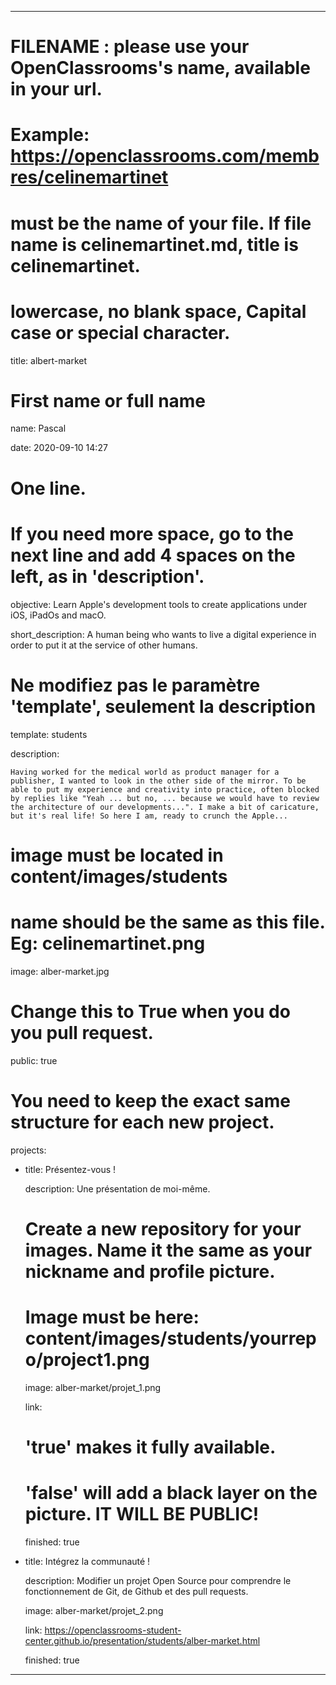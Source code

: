 ---


# FILENAME : please use your OpenClassrooms's name, available in your url.

# Example: https://openclassrooms.com/membres/celinemartinet

# must be the name of your file. If file name is celinemartinet.md, title is celinemartinet.

# lowercase, no blank space, Capital case or special character.

title: albert-market


# First name or full name

name: Pascal

date: 2020-09-10 14:27


# One line.

# If you need more space, go to the next line and add 4 spaces on the left, as in 'description'.

objective: Learn Apple's development tools to create applications under iOS, iPadOs and macO.

short_description: A human being who wants to live a digital experience in order to put it at the service of other humans.


# Ne modifiez pas le paramètre 'template', seulement la description

template: students

description:

    Having worked for the medical world as product manager for a publisher, I wanted to look in the other side of the mirror. To be able to put my experience and creativity into practice, often blocked by replies like "Yeah ... but no, ... because we would have to review the architecture of our developments...". I make a bit of caricature, but it's real life! So here I am, ready to crunch the Apple...


# image must be located in content/images/students

# name should be the same as this file. Eg: celinemartinet.png

image: alber-market.jpg


# Change this to True when you do you pull request.

public: true


# You need to keep the exact same structure for each new project.

projects:

  - title: Présentez-vous !

    description: Une présentation de moi-même.

    # Create a new repository for your images. Name it the same as your nickname and profile picture.

    # Image must be here: content/images/students/yourrepo/project1.png

    image: alber-market/projet_1.png

    link:

    # 'true' makes it fully available.

    # 'false' will add a black layer on the picture. IT WILL BE PUBLIC!

    finished: true

  - title: Intégrez la communauté !

    description: Modifier un projet Open Source pour comprendre le fonctionnement de Git, de Github et des pull requests. 

    image: alber-market/projet_2.png

    link: https://openclassrooms-student-center.github.io/presentation/students/alber-market.html

    finished: true


---
